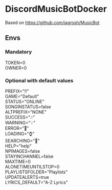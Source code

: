 # DiscordMusicBotDocker

Based on https://github.com/jagrosh/MusicBot

## Envs
### Mandatory
TOKEN=0\
OWNER=0

### Optional with default values
PREFIX="!!"\
GAME="Default"\
STATUS="ONLINE"\
SONGINSTATUS=false\
ALTPREFIX="NONE"\
SUCCESS="🎶"\
WARNING="💡"\
ERROR="🚫"\
LOADING="⌚"\
SEARCHING="🔎"\
HELP="help"\
NPIMAGES=false\
STAYINCHANNEL=false\
MAXTIME=0\
ALONETIMEUNTILSTOP=0\
PLAYLISTSFOLDER="Playlists"\
UPDATEALERTS=true\
LYRICS_DEFAULT="A-Z Lyrics"
